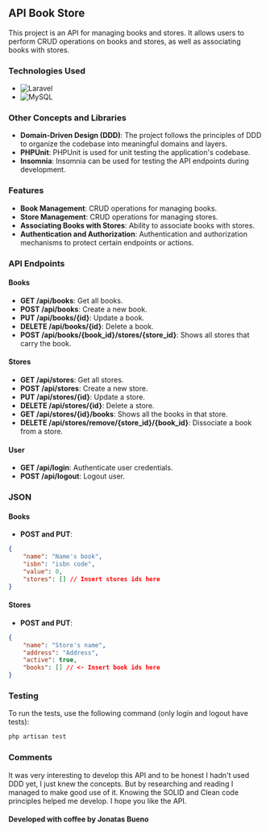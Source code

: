 ## API Book Store

This project is an API for managing books and stores. It allows users to perform CRUD operations on books and stores, as well as associating books with stores.

### Technologies Used

- ![Laravel](https://img.shields.io/badge/laravel-%23FF2D20.svg?style=for-the-badge&logo=laravel&logoColor=white)
- ![MySQL](https://img.shields.io/badge/mysql-4479A1.svg?style=for-the-badge&logo=mysql&logoColor=white)

### Other Concepts and Libraries

- **Domain-Driven Design (DDD)**: The project follows the principles of DDD to organize the codebase into meaningful domains and layers.
- **PHPUnit**: PHPUnit is used for unit testing the application's codebase.
- **Insomnia**: Insomnia can be used for testing the API endpoints during development.

### Features

- **Book Management**: CRUD operations for managing books.
- **Store Management**: CRUD operations for managing stores.
- **Associating Books with Stores**: Ability to associate books with stores.
- **Authentication and Authorization**: Authentication and authorization mechanisms to protect certain endpoints or actions.

### API Endpoints

#### Books
- **GET /api/books**: Get all books.
- **POST /api/books**: Create a new book.
- **PUT /api/books/{id}**: Update a book.
- **DELETE /api/books/{id}**: Delete a book.
- **POST /api/books/{book_id}/stores/{store_id}**: Shows all stores that carry the book.

#### Stores
- **GET /api/stores**: Get all stores.
- **POST /api/stores**: Create a new store.
- **PUT /api/stores/{id}**: Update a store.
- **DELETE /api/stores/{id}**: Delete a store.
- **GET /api/stores/{id}/books**: Shows all the books in that store.
- **DELETE /api/stores/remove/{store_id}/{book_id}**: Dissociate a book from a store.

#### User
- **GET /api/login**: Authenticate user credentials.
- **POST /api/logout**: Logout user.

### JSON

#### Books
- **POST and PUT**:
```json
{
    "name": "Name's book",
    "isbn": "isbn code",
    "value": 0,
    "stores": [] // Insert stores ids here
}
```

#### Stores
- **POST and PUT**:
```json
{
    "name": "Store's name",
    "address": "Address",
    "active": true,
    "books": [] // <- Insert book ids here
}
```

### Testing

To run the tests, use the following command (only login and logout have tests):

```bash
php artisan test
```

### Comments

It was very interesting to develop this API and to be honest I hadn't used DDD yet, I just knew the concepts. But by researching and reading I managed to make good use of it. Knowing the SOLID and Clean code principles helped me develop. I hope you like the API.

#### Developed with coffee by Jonatas Bueno
